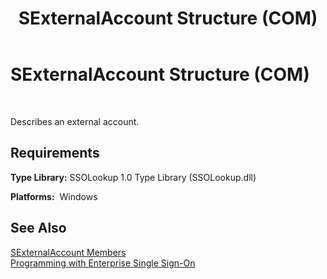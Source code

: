 ﻿---
title: SExternalAccount Structure (COM)
TOCTitle: SExternalAccount Structure (COM)
ms:assetid: 2c11e1d2-eb9f-415f-82e3-2195057d40a5
ms:mtpsurl: https://msdn.microsoft.com/library/Aa745198(v=BTS.80)
ms:contentKeyID: 51527053
ms.date: 08/30/2017
mtps_version: v=BTS.80
---

# SExternalAccount Structure (COM)

 

Describes an external account.

## Requirements

**Type Library:** SSOLookup 1.0 Type Library (SSOLookup.dll)

**Platforms:**  Windows

## See Also

[SExternalAccount Members](sexternalaccount-members.md)  
[Programming with Enterprise Single Sign-On](https://msdn.microsoft.com/library/aa704508\(v=bts.80\))

